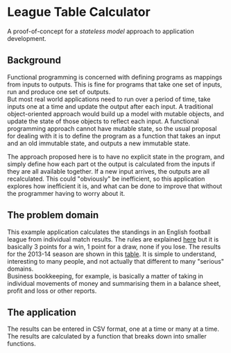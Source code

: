 League Table Calculator
=======================

A proof-of-concept for a *stateless model* approach to application development.

Background
----------

Functional programming is concerned with defining programs as mappings from inputs to outputs.
This is fine for programs that take one set of inputs, run and produce one set of outputs.  
But most real world applications need to run over a period of time, take inputs one at a time and update the output after each input.
A traditional object-oriented approach would build up a model with mutable objects, and update the state of those objects to reflect each input.
A functional programming approach cannot have mutable state, so the usual proposal for dealing with it is to define the program as a function that
takes an input and an old immutable state, and outputs a new immutable state.

The approach proposed here is to have no explicit state in the program, and simply define how each part ot the output is calculated from the inputs
if they are all available together.  If a new input arrives, the outputs are all recalculated.  This could "obviously" be inefficient,
so this application explores how inefficient it is, and what can be done to improve that without the programmer having to worry about it.

The problem domain
------------------

This example application calculates the standings in an English football league from individual match results.
The rules are explained [here](https://en.wikipedia.org/wiki/Premier_League#Competition) but it is basically 3 points for a win, 1 point for a draw, none if you lose.
The results for the 2013-14 season are shown in this [table](https://en.wikipedia.org/wiki/2013%E2%80%9314_Premier_League#League_table).
It is simple to understand, interesting to many people, and not actually that different to many "serious" domains.  
Business bookkeeping, for example, is basically a matter of taking in individual movements of money and summarising them in a balance sheet, profit and loss or other reports.

The application
---------------
The results can be entered in CSV format, one at a time or many at a time.
The results are calculated by a function that breaks down into smaller functions.
